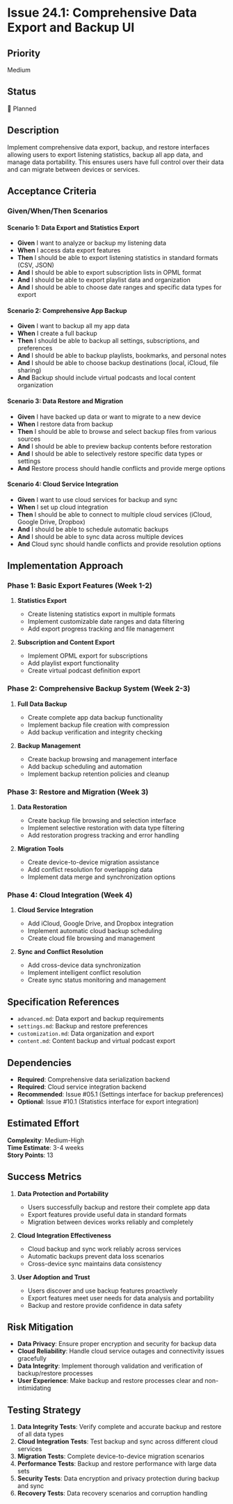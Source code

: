 # Issue 24.1: Comprehensive Data Export and Backup UI

## Priority
Medium

## Status
🔄 Planned

## Description
Implement comprehensive data export, backup, and restore interfaces allowing users to export listening statistics, backup all app data, and manage data portability. This ensures users have full control over their data and can migrate between devices or services.

## Acceptance Criteria

### Given/When/Then Scenarios

#### Scenario 1: Data Export and Statistics Export
- **Given** I want to analyze or backup my listening data
- **When** I access data export features
- **Then** I should be able to export listening statistics in standard formats (CSV, JSON)
- **And** I should be able to export subscription lists in OPML format
- **And** I should be able to export playlist data and organization
- **And** I should be able to choose date ranges and specific data types for export

#### Scenario 2: Comprehensive App Backup
- **Given** I want to backup all my app data
- **When** I create a full backup
- **Then** I should be able to backup all settings, subscriptions, and preferences
- **And** I should be able to backup playlists, bookmarks, and personal notes
- **And** I should be able to choose backup destinations (local, iCloud, file sharing)
- **And** Backup should include virtual podcasts and local content organization

#### Scenario 3: Data Restore and Migration
- **Given** I have backed up data or want to migrate to a new device
- **When** I restore data from backup
- **Then** I should be able to browse and select backup files from various sources
- **And** I should be able to preview backup contents before restoration
- **And** I should be able to selectively restore specific data types or settings
- **And** Restore process should handle conflicts and provide merge options

#### Scenario 4: Cloud Service Integration
- **Given** I want to use cloud services for backup and sync
- **When** I set up cloud integration
- **Then** I should be able to connect to multiple cloud services (iCloud, Google Drive, Dropbox)
- **And** I should be able to schedule automatic backups
- **And** I should be able to sync data across multiple devices
- **And** Cloud sync should handle conflicts and provide resolution options

## Implementation Approach

### Phase 1: Basic Export Features (Week 1-2)
1. **Statistics Export**
   - Create listening statistics export in multiple formats
   - Implement customizable date ranges and data filtering
   - Add export progress tracking and file management

2. **Subscription and Content Export**
   - Implement OPML export for subscriptions
   - Add playlist export functionality
   - Create virtual podcast definition export

### Phase 2: Comprehensive Backup System (Week 2-3)
1. **Full Data Backup**
   - Create complete app data backup functionality
   - Implement backup file creation with compression
   - Add backup verification and integrity checking

2. **Backup Management**
   - Create backup browsing and management interface
   - Add backup scheduling and automation
   - Implement backup retention policies and cleanup

### Phase 3: Restore and Migration (Week 3)
1. **Data Restoration**
   - Create backup file browsing and selection interface
   - Implement selective restoration with data type filtering
   - Add restoration progress tracking and error handling

2. **Migration Tools**
   - Create device-to-device migration assistance
   - Add conflict resolution for overlapping data
   - Implement data merge and synchronization options

### Phase 4: Cloud Integration (Week 4)
1. **Cloud Service Integration**
   - Add iCloud, Google Drive, and Dropbox integration
   - Implement automatic cloud backup scheduling
   - Create cloud file browsing and management

2. **Sync and Conflict Resolution**
   - Add cross-device data synchronization
   - Implement intelligent conflict resolution
   - Create sync status monitoring and management

## Specification References
- `advanced.md`: Data export and backup requirements
- `settings.md`: Backup and restore preferences
- `customization.md`: Data organization and export
- `content.md`: Content backup and virtual podcast export

## Dependencies
- **Required**: Comprehensive data serialization backend
- **Required**: Cloud service integration backend
- **Recommended**: Issue #05.1 (Settings interface for backup preferences)
- **Optional**: Issue #10.1 (Statistics interface for export integration)

## Estimated Effort
**Complexity**: Medium-High  
**Time Estimate**: 3-4 weeks  
**Story Points**: 13

## Success Metrics
1. **Data Protection and Portability**
   - Users successfully backup and restore their complete app data
   - Export features provide useful data in standard formats
   - Migration between devices works reliably and completely

2. **Cloud Integration Effectiveness**
   - Cloud backup and sync work reliably across services
   - Automatic backups prevent data loss scenarios
   - Cross-device sync maintains data consistency

3. **User Adoption and Trust**
   - Users discover and use backup features proactively
   - Export features meet user needs for data analysis and portability
   - Backup and restore provide confidence in data safety

## Risk Mitigation
- **Data Privacy**: Ensure proper encryption and security for backup data
- **Cloud Reliability**: Handle cloud service outages and connectivity issues gracefully
- **Data Integrity**: Implement thorough validation and verification of backup/restore processes
- **User Experience**: Make backup and restore processes clear and non-intimidating

## Testing Strategy
1. **Data Integrity Tests**: Verify complete and accurate backup and restore of all data types
2. **Cloud Integration Tests**: Test backup and sync across different cloud services
3. **Migration Tests**: Complete device-to-device migration scenarios
4. **Performance Tests**: Backup and restore performance with large data sets
5. **Security Tests**: Data encryption and privacy protection during backup and sync
6. **Recovery Tests**: Data recovery scenarios and corruption handling